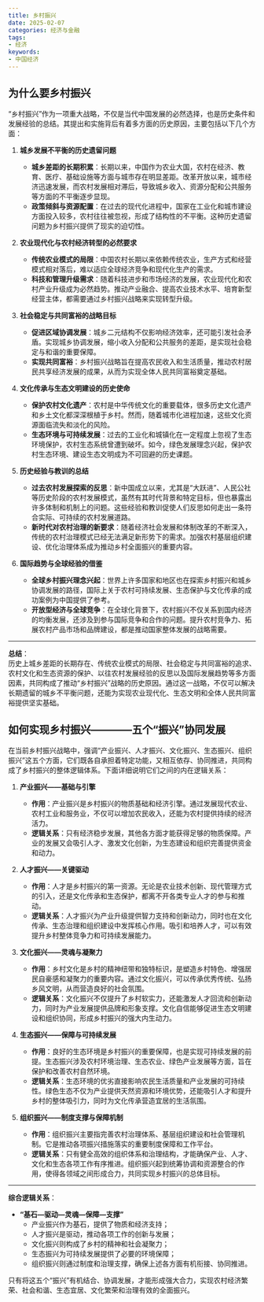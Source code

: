 ```yaml
---
title: 乡村振兴
date: 2025-02-07
categories: 经济与金融
tags: 
- 经济
keywords:
- 中国经济
---
```


## 为什么要乡村振兴

“乡村振兴”作为一项重大战略，不仅是当代中国发展的必然选择，也是历史条件和发展经验的总结。其提出和实施背后有着多方面的历史原因，主要包括以下几个方面：

1. **城乡发展不平衡的历史遗留问题**  
   - **城乡差距的长期积累**：长期以来，中国作为农业大国，农村在经济、教育、医疗、基础设施等方面与城市存在明显差距。改革开放以来，城市经济迅速发展，而农村发展相对滞后，导致城乡收入、资源分配和公共服务等方面的不平衡逐步显现。  
   - **政策倾斜与资源配置**：在过去的现代化进程中，国家在工业化和城市建设方面投入较多，农村往往被忽视，形成了结构性的不平衡。这种历史遗留问题为乡村振兴提供了现实的迫切性。

2. **农业现代化与农村经济转型的必然要求**  
   - **传统农业模式的局限**：中国农村长期以来依赖传统农业，生产方式和经营模式相对落后，难以适应全球经济竞争和现代化生产的需求。  
   - **科技和管理升级需求**：随着科技进步和市场经济的发展，农业现代化和农村产业升级成为必然趋势。推动产业融合、提高农业技术水平、培育新型经营主体，都需要通过乡村振兴战略来实现转型升级。

3. **社会稳定与共同富裕的战略目标**  
   - **促进区域协调发展**：城乡二元结构不仅影响经济效率，还可能引发社会矛盾。实现城乡协调发展，缩小收入分配和公共服务的差距，是实现社会稳定与和谐的重要保障。  
   - **实现共同富裕**：乡村振兴战略旨在提高农民收入和生活质量，推动农村居民共享经济发展的成果，从而为实现全体人民共同富裕奠定基础。

4. **文化传承与生态文明建设的历史使命**  
   - **保护农村文化遗产**：农村是中华传统文化的重要载体，很多历史文化遗产和乡土文化都深深根植于乡村。然而，随着城市化进程加速，这些文化资源面临流失和淡化的风险。  
   - **生态环境与可持续发展**：过去的工业化和城镇化在一定程度上忽视了生态环境保护，农村生态系统曾遭到破坏。如今，绿色发展理念兴起，保护农村生态环境、建设生态文明成为不可回避的历史课题。

5. **历史经验与教训的总结**  
   - **过去农村发展探索的反思**：新中国成立以来，尤其是“大跃进”、人民公社等历史阶段的农村发展模式，虽然有其时代背景和特定目标，但也暴露出许多体制和机制上的问题。这些经验和教训促使人们反思如何走出一条符合实际、可持续的农村发展道路。  
   - **新时代对农村治理的新要求**：随着经济社会发展和体制改革的不断深入，传统的农村治理模式已经无法满足新形势下的需求。加强农村基层组织建设、优化治理体系成为推动乡村全面振兴的重要内容。

6. **国际趋势与全球经验的借鉴**  
   - **全球乡村振兴理念兴起**：世界上许多国家和地区也在探索乡村振兴和城乡协调发展的路径，国际上关于农村可持续发展、生态保护与文化传承的成功案例为中国提供了参考。  
   - **开放型经济与全球竞争**：在全球化背景下，农村振兴不仅关系到国内经济的均衡发展，还涉及到参与国际竞争和合作的问题。提升农村竞争力、拓展农村产品市场和品牌建设，都是推动国家整体发展的战略需要。

---

**总结**：  
历史上城乡差距的长期存在、传统农业模式的局限、社会稳定与共同富裕的追求、农村文化和生态资源的保护、以往农村发展经验的反思以及国际发展趋势等多方面因素，共同构成了推动“乡村振兴”战略的历史原因。通过这一战略，不仅可以解决长期遗留的城乡不平衡问题，还能为实现农业现代化、生态文明和全体人民共同富裕提供坚实基础。

## 如何实现乡村振兴————五个“振兴”协同发展

在当前乡村振兴战略中，强调“产业振兴、人才振兴、文化振兴、生态振兴、组织振兴”这五个方面，它们既各自承担着特定功能，又相互依存、协同推进，共同构成了乡村振兴的整体逻辑体系。下面详细说明它们之间的内在逻辑关系：

1. **产业振兴——基础与引擎**  
   - **作用**：产业振兴是乡村振兴的物质基础和经济引擎。通过发展现代农业、农村工业和服务业，不仅可以增加农民收入，还能为农村提供持续的经济活力。  
   - **逻辑关系**：只有经济稳步发展，其他各方面才能获得足够的物质保障。产业的发展又会吸引人才、激发文化创新，为生态建设和组织完善提供资金和动力。

2. **人才振兴——关键驱动**  
   - **作用**：人才是乡村振兴的第一资源。无论是农业技术创新、现代管理方式的引入，还是文化传承和生态保护，都离不开各类专业人才的参与和推动。  
   - **逻辑关系**：人才振兴为产业升级提供智力支持和创新动力，同时也在文化传承、生态治理和组织建设中发挥核心作用。吸引和培养人才，可以有效提升乡村整体竞争力和可持续发展能力。

3. **文化振兴——灵魂与凝聚力**  
   - **作用**：乡村文化是乡村的精神纽带和独特标识，是塑造乡村特色、增强居民自豪感和凝聚力的重要内容。通过文化振兴，可以传承优秀传统、弘扬乡风文明，从而营造良好的社会氛围。  
   - **逻辑关系**：文化振兴不仅提升了乡村软实力，还能激发人才回流和创新动力，同时为产业发展提供品牌和形象支撑。文化自信能够促进生态文明建设和组织协同，形成乡村振兴的强大内生动力。

4. **生态振兴——保障与可持续发展**  
   - **作用**：良好的生态环境是乡村振兴的重要保障，也是实现可持续发展的前提。生态振兴涉及农村环境治理、生态农业、绿色产业发展等方面，旨在保护和改善农村自然环境。  
   - **逻辑关系**：生态环境的优劣直接影响农民生活质量和产业发展的可持续性。绿色生态不仅为产业提供天然资源和环境优势，还能吸引人才和提升乡村的整体吸引力，同时为文化传承营造宜居的生活氛围。

5. **组织振兴——制度支撑与保障机制**  
   - **作用**：组织振兴主要指完善农村治理体系、基层组织建设和社会管理机制。它是推动各项振兴措施落实的重要制度保障和工作平台。  
   - **逻辑关系**：只有健全高效的组织体系和治理结构，才能确保产业、人才、文化和生态各项工作有序推进。组织振兴起到统筹协调和资源整合的作用，使得各领域之间形成合力，共同实现乡村振兴的总体目标。

---

**综合逻辑关系**：  
- **“基石—驱动—灵魂—保障—支撑”**  
  - 产业振兴作为基石，提供了物质和经济支持；  
  - 人才振兴是驱动，推动各项工作的创新与发展；  
  - 文化振兴则构成了乡村的精神和社会凝聚力；  
  - 生态振兴为可持续发展提供了必要的环境保障；  
  - 组织振兴则通过制度和治理支撑，确保上述各方面有机衔接、协同推进。

只有将这五个“振兴”有机结合、协调发展，才能形成强大合力，实现农村经济繁荣、社会和谐、生态宜居、文化繁荣和治理有效的全面振兴。
